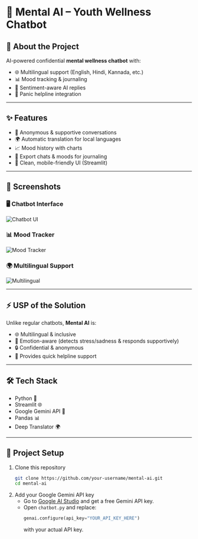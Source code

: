 # 💬 Mental AI – Youth Wellness Chatbot  

## 🚀 About the Project  
AI-powered confidential **mental wellness chatbot** with:  
- 🌐 Multilingual support (English, Hindi, Kannada, etc.)  
- 📊 Mood tracking & journaling  
- 🧠 Sentiment-aware AI replies  
- 🚨 Panic helpline integration  

---

## ✨ Features  
- 💬 Anonymous & supportive conversations  
- 🌍 Automatic translation for local languages  
- 📈 Mood history with charts  
- 📝 Export chats & moods for journaling  
- 📱 Clean, mobile-friendly UI (Streamlit)  

---

## 📸 Screenshots  

### 🖥️ Chatbot Interface  
![Chatbot UI](assets/screenshots/chatbot_ui.png)  

### 📊 Mood Tracker  
![Mood Tracker](assets/screenshots/mood_tracker.png)  

### 🌍 Multilingual Support  
![Multilingual](assets/screenshots/multilingual.png)  

---

## ⚡ USP of the Solution  
Unlike regular chatbots, **Mental AI** is:  
- 🌐 Multilingual & inclusive  
- 🧠 Emotion-aware (detects stress/sadness & responds supportively)  
- 🔒 Confidential & anonymous  
- 🚨 Provides quick helpline support  

---

## 🛠️ Tech Stack  
- Python 🐍  
- Streamlit 🌐  
- Google Gemini API 🤖  
- Pandas 📊  
- Deep Translator 🌍  

---

## 📂 Project Setup  

1. Clone this repository  
   ```bash
   git clone https://github.com/your-username/mental-ai.git
   cd mental-ai

2. Add your Google Gemini API key
   - Go to [Google AI Studio](https://aistudio.google.com/) and get a free Gemini API key.
   - Open `chatbot.py` and replace:
     ```python
     genai.configure(api_key="YOUR_API_KEY_HERE")
     ```
     with your actual API key.
